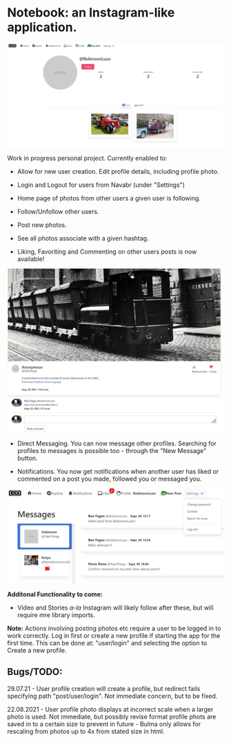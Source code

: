 # Notebook: an Instagram-like application.

<img src="https://raw.githubusercontent.com/RobinsonLuzo/Notebook/master/img/Profile_screenshot.JPG" alt="Profile Screenshot" width="850"/>

Work in progress personal project. Currently enabled to:

- Allow for new user creation. Edit profile details, including profile photo.

- Login and Logout for users from Navabr (under "Settings")

- Home page of photos from other users a given user is following.

- Follow/Unfollow other users. 

- Post new photos.

- See all photos associate with a given hashtag.

- Liking, Favoriting and Commenting on other users posts is now available!

<img src="https://raw.githubusercontent.com/RobinsonLuzo/Notebook/master/img/comment_screenshot.JPG" alt="Comment Screenshot" width="850"/>

- Direct Messaging. You can now message other profiles. Searching for profiles to messages is possible too - through the "New Message" button.

- Notifications. You now get notifications when another user has liked or commented on a post you made, followed you or messaged you.

<img src="https://raw.githubusercontent.com/RobinsonLuzo/Notebook/master/img/notifications_screenshot.JPG" alt="DM Screenshot" width="850"/>



**Additonal Functionality to come:**

- Video and Stories *a-la* Instagram will likely follow after these, but will require mre library imports.

**Note:** Actions involving posting photos etc require a user to be logged in to work correctly. Log in first or create a new profile if starting the app for the first time. This can be done at: "user/login" and selecting the option to Create a new profile.

## Bugs/TODO:

29.07.21 - User profile creation will create a profile, but redirect fails specifying path "post/user/login". Not immediate concern, but to be fixed.

22.08.2021 - User profile photo displays at incorrect scale when a larger photo is used. Not immediate, but possibly revise format profile phots are saved in to a certain size to prevent in future - Bulma only allows for rescaling from photos up to 4x from stated size in html.